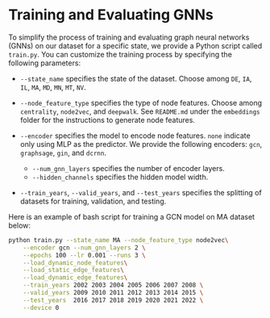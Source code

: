 # Training and Evaluating GNNs

To simplify the process of training and evaluating graph neural networks (GNNs) on our dataset for a specific state, we provide a Python script called `train.py`. You can customize the training process by specifying the following parameters:

- `--state_name` specifies the state of the dataset. Choose among `DE`, `IA`, `IL`, `MA`, `MD`, `MN`, `MT`, `NV`. 

- `--node_feature_type` specifies the type of node features. Choose among `centrality`, `node2vec`, and `deepwalk`. See `README.md` under the `embeddings` folder for the instructions to generate node features.
- `--encoder` specifies the model to encode node features. `none` indicate only using MLP as the predictor. We provide the following encoders: `gcn`, `graphsage`, `gin`, and `dcrnn`. 
  -  `--num_gnn_layers` specifies the number of encoder layers.
  - `--hidden_channels` specifies the hidden model width. 
- `--train_years`, `--valid_years`, and `--test_years` specifies the splitting of datasets for training, validation, and testing. 

Here is an example of bash script for training a GCN model on MA dataset below:

```bash
python train.py --state_name MA --node_feature_type node2vec\
    --encoder gcn --num_gnn_layers 2 \
    --epochs 100 --lr 0.001 --runs 3 \
    --load_dynamic_node_features\
    --load_static_edge_features\
    --load_dynamic_edge_features\
    --train_years 2002 2003 2004 2005 2006 2007 2008 \
    --valid_years 2009 2010 2011 2012 2013 2014 2015 \
    --test_years  2016 2017 2018 2019 2020 2021 2022 \
    --device 0
```
